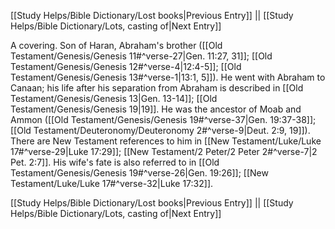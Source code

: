 [[Study Helps/Bible Dictionary/Lost books|Previous Entry]]  ||  [[Study Helps/Bible Dictionary/Lots, casting of|Next Entry]]

 A covering. Son of Haran, Abraham's brother ([[Old Testament/Genesis/Genesis 11#^verse-27|Gen. 11:27, 31]]; [[Old Testament/Genesis/Genesis 12#^verse-4|12:4-5]]; [[Old Testament/Genesis/Genesis 13#^verse-1|13:1, 5]]). He went with Abraham to Canaan; his life after his separation from Abraham is described in [[Old Testament/Genesis/Genesis 13|Gen. 13-14]]; [[Old Testament/Genesis/Genesis 19|19]]. He was the ancestor of Moab and Ammon ([[Old Testament/Genesis/Genesis 19#^verse-37|Gen. 19:37-38]]; [[Old Testament/Deuteronomy/Deuteronomy 2#^verse-9|Deut. 2:9, 19]]). There are New Testament references to him in [[New Testament/Luke/Luke 17#^verse-29|Luke 17:29]]; [[New Testament/2 Peter/2 Peter 2#^verse-7|2 Pet. 2:7]]. His wife's fate is also referred to in [[Old Testament/Genesis/Genesis 19#^verse-26|Gen. 19:26]]; [[New Testament/Luke/Luke 17#^verse-32|Luke 17:32]].

[[Study Helps/Bible Dictionary/Lost books|Previous Entry]]  ||  [[Study Helps/Bible Dictionary/Lots, casting of|Next Entry]]